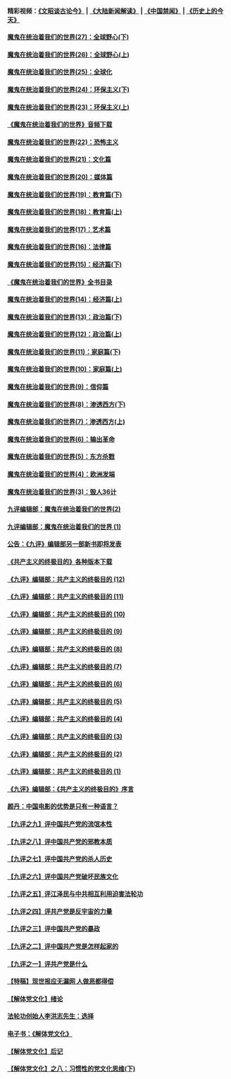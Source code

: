 #### 精彩视频：[《文昭谈古论今》](https://github.com/gfw-breaker/wenzhao/blob/master/README.md?t=12251531) | [《大陆新闻解读》](https://github.com/gfw-breaker/ntdtv-comedy/blob/master/README.md?t=12251531) | [《中国禁闻》](https://github.com/gfw-breaker/ntdtv-news/blob/master/README.md?t=12251531) | [《历史上的今天》](https://github.com/gfw-breaker/today-in-history/blob/master/README.md?t=12251531) 

#### [魔鬼在统治着我们的世界(27)：全球野心(下)](../pages/nsc422/n10928319.md?t=12251531) 

#### [魔鬼在统治着我们的世界(26)：全球野心(上)](../pages/nsc422/n10900318.md?t=12251531) 

#### [魔鬼在统治着我们的世界(25)：全球化](../pages/nsc422/n10788205.md?t=12251531) 

#### [魔鬼在统治着我们的世界(24)：环保主义(下)](../pages/nsc422/n10695307.md?t=12251531) 

#### [魔鬼在统治着我们的世界(23)：环保主义(上)](../pages/nsc422/n10688613.md?t=12251531) 

#### [《魔鬼在统治着我们的世界》音频下载](../pages/nsc422/n10635553.md?t=12251531) 

#### [魔鬼在统治着我们的世界(22)：恐怖主义](../pages/nsc422/n10614727.md?t=12251531) 

#### [魔鬼在统治着我们的世界(21)：文化篇](../pages/nsc422/n10597706.md?t=12251531) 

#### [魔鬼在统治着我们的世界(20)：媒体篇](../pages/nsc422/n10586579.md?t=12251531) 

#### [魔鬼在统治着我们的世界(19)：教育篇(下)](../pages/nsc422/n10564808.md?t=12251531) 

#### [魔鬼在统治着我们的世界(18)：教育篇(上)](../pages/nsc422/n10526970.md?t=12251531) 

#### [魔鬼在统治着我们的世界(17)：艺术篇](../pages/nsc422/n10499093.md?t=12251531) 

#### [魔鬼在统治着我们的世界(16)：法律篇](../pages/nsc422/n10485969.md?t=12251531) 

#### [魔鬼在统治着我们的世界(15)：经济篇(下)](../pages/nsc422/n10469975.md?t=12251531) 

#### [《魔鬼在统治着我们的世界》全书目录](../pages/nsc422/n10464261.md?t=12251531) 

#### [魔鬼在统治着我们的世界(14)：经济篇(上)](../pages/nsc422/n10457370.md?t=12251531) 

#### [魔鬼在统治着我们的世界(13)：政治篇(下)](../pages/nsc422/n10448270.md?t=12251531) 

#### [魔鬼在统治着我们的世界(12)：政治篇(上)](../pages/nsc422/n10444576.md?t=12251531) 

#### [魔鬼在统治着我们的世界(11)：家庭篇(下)](../pages/nsc422/n10440961.md?t=12251531) 

#### [魔鬼在统治着我们的世界(10)：家庭篇(上)](../pages/nsc422/n10435448.md?t=12251531) 

#### [魔鬼在统治着我们的世界(9)：信仰篇](../pages/nsc422/n10432159.md?t=12251531) 

#### [魔鬼在统治着我们的世界(8)：渗透西方(下)](../pages/nsc422/n10429603.md?t=12251531) 

#### [魔鬼在统治着我们的世界(7)：渗透西方(上)](../pages/nsc422/n10426013.md?t=12251531) 

#### [魔鬼在统治着我们的世界(6)：输出革命](../pages/nsc422/n10421536.md?t=12251531) 

#### [魔鬼在统治着我们的世界(5)：东方杀戮](../pages/nsc422/n10417707.md?t=12251531) 

#### [魔鬼在统治着我们的世界(4)：欧洲发端](../pages/nsc422/n10414890.md?t=12251531) 

#### [魔鬼在统治着我们的世界(3)：毁人36计](../pages/nsc422/n10411583.md?t=12251531) 

#### [九评编辑部：魔鬼在统治着我们的世界(2)](../pages/nsc422/n10410036.md?t=12251531) 

#### [九评编辑部：魔鬼在统治着我们的世界 (1)](../pages/nsc422/n10406825.md?t=12251531) 

#### [公告：《九评》编辑部另一部新书即将发表](../pages/nsc422/n10405104.md?t=12251531) 

#### [《共产主义的终极目的》各种版本下载](../pages/nsc422/n10022138.md?t=12251531) 

#### [《九评》编辑部：共产主义的终极目的 (12)](../pages/nsc422/n9933272.md?t=12251531) 

#### [《九评》编辑部：共产主义的终极目的 (11)](../pages/nsc422/n9924973.md?t=12251531) 

#### [《九评》编辑部：共产主义的终极目的 (10)](../pages/nsc422/n9920883.md?t=12251531) 

#### [《九评》编辑部：共产主义的终极目的 (9)](../pages/nsc422/n9916363.md?t=12251531) 

#### [《九评》编辑部：共产主义的终极目的 (8)](../pages/nsc422/n9912488.md?t=12251531) 

#### [《九评》编辑部：共产主义的终极目的 (7)](../pages/nsc422/n9901176.md?t=12251531) 

#### [《九评》编辑部：共产主义的终极目的 (6)](../pages/nsc422/n9899359.md?t=12251531) 

#### [《九评》编辑部：共产主义的终极目的 (5)](../pages/nsc422/n9893174.md?t=12251531) 

#### [《九评》编辑部：共产主义的终极目的 (4)](../pages/nsc422/n9891246.md?t=12251531) 

#### [《九评》编辑部：共产主义的终极目的 (3)](../pages/nsc422/n9879879.md?t=12251531) 

#### [《九评》编辑部：共产主义的终极目的 (2)](../pages/nsc422/n9876205.md?t=12251531) 

#### [《九评》编辑部：共产主义的终极目的 (1)](../pages/nsc422/n9865857.md?t=12251531) 

#### [《九评》编辑部：《共产主义的终极目的》序言](../pages/nsc422/n9862666.md?t=12251531) 

#### [颜丹：中国电影的优势是只有一种语言？](../pages/nsc422/n9583062.md?t=12251531) 

#### [【九评之九】评中国共产党的流氓本性](../pages/nsc422/n737542.md?t=12251531) 

#### [【九评之八】评中国共产党的邪教本质](../pages/nsc422/n735942.md?t=12251531) 

#### [【九评之七】评中国共产党的杀人历史](../pages/nsc422/n733806.md?t=12251531) 

#### [【九评之六】评中国共产党破坏民族文化](../pages/nsc422/n731667.md?t=12251531) 

#### [【九评之五】评江泽民与中共相互利用迫害法轮功](../pages/nsc422/n730058.md?t=12251531) 

#### [【九评之四】评共产党是反宇宙的力量](../pages/nsc422/n727814.md?t=12251531) 

#### [【九评之三】评中国共产党的暴政](../pages/nsc422/n725597.md?t=12251531) 

#### [【九评之二】评中国共产党是怎样起家的](../pages/nsc422/n723946.md?t=12251531) 

#### [【九评之一】评共产党是什么](../pages/nsc422/n722529.md?t=12251531) 

#### [【特稿】现世报应无漏网 人做恶都得偿](../pages/nsc422/n4215167.md?t=12251531) 

#### [【解体党文化】绪论](../pages/nsc422/n1449356.md?t=12251531) 

#### [法轮功创始人李洪志先生：选择](../pages/nsc422/n3580738.md?t=12251531) 

#### [电子书：《解体党文化》](../pages/nsc422/n1573484.md?t=12251531) 

#### [【解体党文化】后记](../pages/nsc422/n1531999.md?t=12251531) 

#### [【解体党文化】之八：习惯性的党文化思维(下)](../pages/nsc422/n1526477.md?t=12251531) 

